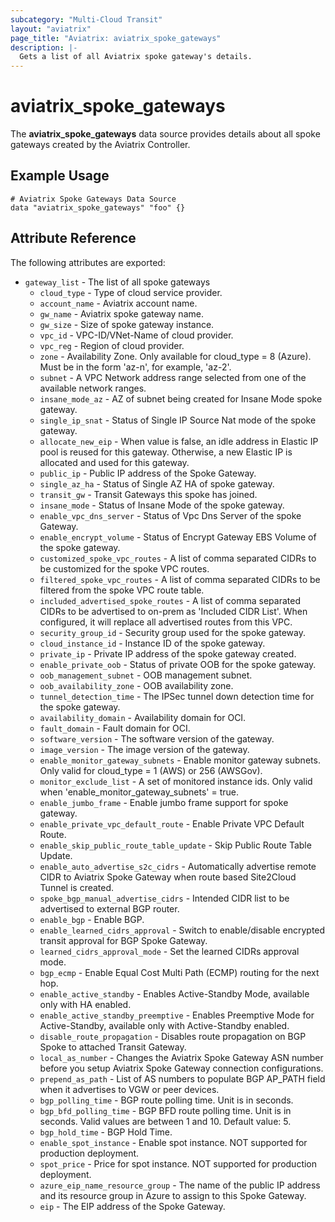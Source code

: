 ```yaml
---
subcategory: "Multi-Cloud Transit"
layout: "aviatrix"
page_title: "Aviatrix: aviatrix_spoke_gateways"
description: |-
  Gets a list of all Aviatrix spoke gateway's details.
---
```


# aviatrix_spoke_gateways

The **aviatrix_spoke_gateways** data source provides details about all spoke gateways created by the Aviatrix Controller.

## Example Usage

```hcl
# Aviatrix Spoke Gateways Data Source
data "aviatrix_spoke_gateways" "foo" {}
```

## Attribute Reference

The following attributes are exported:

* `gateway_list` - The list of all spoke gateways
    * `cloud_type` - Type of cloud service provider.
    * `account_name` - Aviatrix account name.
    * `gw_name` - Aviatrix spoke gateway name.
    * `gw_size` - Size of spoke gateway instance.
    * `vpc_id` - VPC-ID/VNet-Name of cloud provider.
    * `vpc_reg` - Region of cloud provider.
    * `zone` - Availability Zone. Only available for cloud_type = 8 (Azure). Must be in the form 'az-n', for example, 'az-2'.
    * `subnet` - A VPC Network address range selected from one of the available network ranges.
    * `insane_mode_az` - AZ of subnet being created for Insane Mode spoke gateway.
    * `single_ip_snat` - Status of Single IP Source Nat mode of the spoke gateway.
    * `allocate_new_eip` - When value is false, an idle address in Elastic IP pool is reused for this gateway. Otherwise, a new Elastic IP is allocated and used for this gateway.
    * `public_ip` - Public IP address of the Spoke Gateway.
    * `single_az_ha` - Status of Single AZ HA of spoke gateway.
    * `transit_gw` - Transit Gateways this spoke has joined.
    * `insane_mode` - Status of Insane Mode of the spoke gateway.
    * `enable_vpc_dns_server` - Status of Vpc Dns Server of the spoke Gateway.
    * `enable_encrypt_volume` - Status of Encrypt Gateway EBS Volume of the spoke gateway.
    * `customized_spoke_vpc_routes` - A list of comma separated CIDRs to be customized for the spoke VPC routes.
    * `filtered_spoke_vpc_routes` - A list of comma separated CIDRs to be filtered from the spoke VPC route table.
    * `included_advertised_spoke_routes` - A list of comma separated CIDRs to be advertised to on-prem as 'Included CIDR List'. When configured, it will replace all advertised routes from this VPC.
    * `security_group_id` - Security group used for the spoke gateway.
    * `cloud_instance_id` - Instance ID of the spoke gateway.
    * `private_ip` - Private IP address of the spoke gateway created.
    * `enable_private_oob` - Status of private OOB for the spoke gateway.
    * `oob_management_subnet` - OOB management subnet.
    * `oob_availability_zone` - OOB availability zone.
    * `tunnel_detection_time` - The IPSec tunnel down detection time for the spoke gateway.
    * `availability_domain` - Availability domain for OCI.
    * `fault_domain` - Fault domain for OCI.
    * `software_version` - The software version of the gateway.
    * `image_version` - The image version of the gateway.
    * `enable_monitor_gateway_subnets` - Enable monitor gateway subnets. Only valid for cloud_type = 1 (AWS) or 256 (AWSGov).
    * `monitor_exclude_list` - A set of monitored instance ids. Only valid when 'enable_monitor_gateway_subnets' = true.
    * `enable_jumbo_frame` - Enable jumbo frame support for spoke gateway.
    * `enable_private_vpc_default_route` - Enable Private VPC Default Route.
    * `enable_skip_public_route_table_update` - Skip Public Route Table Update.
    * `enable_auto_advertise_s2c_cidrs` - Automatically advertise remote CIDR to Aviatrix Spoke Gateway when route based Site2Cloud Tunnel is created.
    * `spoke_bgp_manual_advertise_cidrs` - Intended CIDR list to be advertised to external BGP router.
    * `enable_bgp` - Enable BGP.
    * `enable_learned_cidrs_approval` - Switch to enable/disable encrypted transit approval for BGP Spoke Gateway.
    * `learned_cidrs_approval_mode` - Set the learned CIDRs approval mode.
    * `bgp_ecmp` - Enable Equal Cost Multi Path (ECMP) routing for the next hop.
    * `enable_active_standby` - Enables Active-Standby Mode, available only with HA enabled.
    * `enable_active_standby_preemptive` - Enables Preemptive Mode for Active-Standby, available only with Active-Standby enabled.
    * `disable_route_propagation` - Disables route propagation on BGP Spoke to attached Transit Gateway.
    * `local_as_number` - Changes the Aviatrix Spoke Gateway ASN number before you setup Aviatrix Spoke Gateway connection configurations.
    * `prepend_as_path` - List of AS numbers to populate BGP AP_PATH field when it advertises to VGW or peer devices.
    * `bgp_polling_time` - BGP route polling time. Unit is in seconds.
    * `bgp_bfd_polling_time` - BGP BFD route polling time. Unit is in seconds. Valid values are between 1 and 10. Default value: 5.
    * `bgp_hold_time` - BGP Hold Time.
    * `enable_spot_instance` - Enable spot instance. NOT supported for production deployment.
    * `spot_price` - Price for spot instance. NOT supported for production deployment.
    * `azure_eip_name_resource_group` - The name of the public IP address and its resource group in Azure to assign to this Spoke Gateway.
    * `eip` - The EIP address of the Spoke Gateway.
    